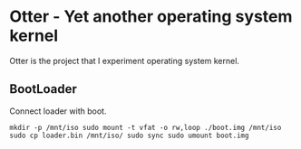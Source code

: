 # Otter - Yet another operating system kernel

Otter is the project that I experiment operating system kernel.

## BootLoader

Connect loader with boot.

`
mkdir -p /mnt/iso
sudo mount -t vfat -o rw,loop ./boot.img /mnt/iso
sudo cp loader.bin /mnt/iso/
sudo sync
sudo umount boot.img
`